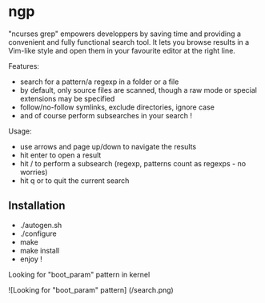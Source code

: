 ngp
===

"ncurses grep" empowers developpers by saving time and providing a convenient and fully functional search tool.
It lets you browse results in a Vim-like style and open them in your favourite editor at the right line.


Features:
- search for a pattern/a regexp in a folder or a file
- by default, only source files are scanned, though a raw mode or special extensions may be specified
- follow/no-follow symlinks, exclude directories, ignore case
- and of course perform subsearches in your search !

Usage:
- use arrows and page up/down to navigate the results
- hit enter to open a result
- hit / to perform a subsearch (regexp, patterns count as regexps - no worries)
- hit q or to quit the current search


Installation
------------

- ./autogen.sh
- ./configure
- make
- make install
- enjoy !

Looking for "boot_param" pattern in kernel

![Looking for "boot_param" pattern] (/search.png)

